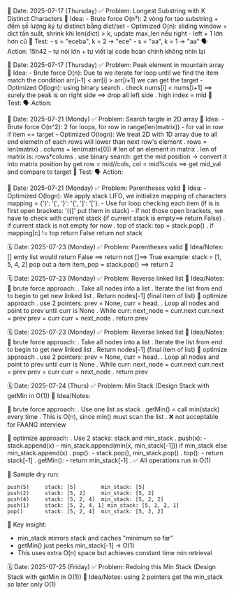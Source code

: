 📅 Date: 2025-07-17 (Thursday)
✅ Problem: Longest Substring with K Distinct Characters
🧠 Idea: 
    - Brute force O(n³): 2 vòng for tạo substring + đếm số lượng ký tự distinct bằng dict/set
    - Optimized O(n): sliding window + dict tần suất, shrink khi len(dict) > k, update max_len nếu right - left + 1 lớn hơn cũ
    🧪 Test:
    - s = "eceba", k = 2 → "ece"
    - s = "aa", k = 1 → "aa"
🗣️ Action: 15h42 – tự nói lớn + tự viết lại code hoàn chỉnh không nhìn lại

📅 Date: 2025-07-17 (Thursday)
✅ Problem: Peak element in mountain array
🧠 Idea: 
    - Brute force O(n): Due to we iterate for loop until we find the item match the condition arr[i-1] < arr[i] > arr[i+1] we can get the target
    - Optimized O(logn): using binary search
        . check nums[i] < nums[i+1] ==> surely the peak is on right side ==> drop all left side
        . high index = mid
    🧪 Test:
🗣️ Action:

📅 Date: 2025-07-21 (Mondy)
✅ Problem: Search targte in 2D array
🧠 Idea: 
    - Brute force O(n^2): 2 for loops, for row in range(len(matrix)) - for val in row if item == target
    - Optimized O(logn): We treat 2D with 1D array due to all end elemetn of each rows will lower than next row's element
        . rows = len(matrix)
        . colums = len(matrix[0]) # len of an element in matrix
        . len of matrix is: rows*colums
        . use binary search: get the mid position -> convert it into matrix position by get
          row = mid//cols, col = mid%cols ==> get mid_val and compare to target
🧪 Test:
🗣️ Action:

📅 Date: 2025-07-21 (Monday)
✅ Problem: Parentheses valid
🧠 Idea: 
    - Optimized O(logn): We apply stack LIFO, we initialize mapping of characters mapping = {')': '(', '}': '{', ']': '['}.
    - Use for loop checking each item (if is is first open brackets: '({[' put them in stack)
    - if not those open brackets, we have to check with current stack (if current stack is empty==> return False)
      . if current stack is not empty for now
      . top of stack: top = stack.pop()
      . if mapping[c] != top return False
    return not stack

🗓️ Date: 2025-07-23 (Monday)
✅ Problem: Parentheses valid
🧠 Idea/Notes: [] emty list would return False ==> return not []==> True
example: stack = [1, 5, 4, 2] pop out a item
         item_pop = stack.pop() ==> return 2

🗓️ Date: 2025-07-23 (Monday)
✅ Problem: Reverse linked list
🧠 Idea/Notes: 
   🙇 brute force approach:
       . Take all nodes into a list 
       . Iterate the list from end to begin to get new linked list
       . Return nodes[-1] (final item of list)
    🤔 optimize approach
       . use 2 pointers: prev = None, curr = head.
       . Loop all nodes and point to prev until curr is None
       . While curr:
            next_node = curr.next
            curr.next = prev
            prev = curr
            curr = next_node
       . return prev

🗓️ Date: 2025-07-23 (Monday)
✅ Problem: Reverse linked list
🧠 Idea/Notes: 
   🙇 brute force approach:
       . Take all nodes into a list 
       . Iterate the list from end to begin to get new linked list
       . Return nodes[-1] (final item of list)
    🤔 optimize approach
       . use 2 pointers: prev = None, curr = head.
       . Loop all nodes and point to prev until curr is None
       . While curr:
            next_node = curr.next
            curr.next = prev
            prev = curr
            curr = next_node
       . return prev

🗓️ Date: 2025-07-24 (Thurs)
✅ Problem: Min Stack (Design Stack with getMin in O(1))
🧠 Idea/Notes:

   🙇 brute force approach:
       . Use one list as stack
       . getMin() = call min(stack) every time
       . This is O(n), since min() must scan the list
       . ❌ not acceptable for FAANG interview

   🤔 optimize approach:
       . Use 2 stacks: stack and min_stack
       . push(x):
           - stack.append(x)
           - min_stack.append(min(x, min_stack[-1])) if min_stack else min_stack.append(x)
       . pop():
           - stack.pop(), min_stack.pop()
       . top():
           - return stack[-1]
       . getMin():
           - return min_stack[-1]
       . ✅ All operations run in O(1)

🧪 Sample dry run:

    push(5)     stack: [5]        min_stack: [5]
    push(2)     stack: [5, 2]     min_stack: [5, 2]
    push(4)     stack: [5, 2, 4]  min_stack: [5, 2, 2]
    push(1)     stack: [5, 2, 4, 1] min_stack: [5, 2, 2, 1]
    pop()       stack: [5, 2, 4]  min_stack: [5, 2, 2]

🎯 Key insight:
   - min_stack mirrors stack and caches "minimum so far"
   - getMin() just peeks min_stack[-1] → O(1)
   - This uses extra O(n) space but achieves constant time min retrieval

🗓️ Date: 2025-07-25 (Friday)
✅ Problem: Redoing this Min Stack (Design Stack with getMin in O(1))
🧠 Idea/Notes: using 2 pointers get the min_stack so later only O(1)